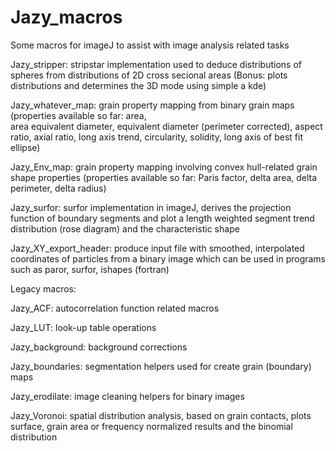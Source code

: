 # Jazy_macros
Some macros for imageJ to assist with image analysis related tasks


Jazy_stripper: 			stripstar implementation used to deduce distributions of spheres from 
			        distributions of 2D cross secional areas
				(Bonus: plots distributions and determines the 3D mode using simple a kde)
			   			

Jazy_whatever_map:		grain property mapping from binary grain maps (properties available so far: area,  
			    	area equivalent diameter, equivalent diameter (perimeter corrected), aspect ratio,
			    	axial ratio, long axis trend, circularity, solidity, long axis of best fit ellipse)
			    		

Jazy_Env_map: 			grain property mapping involving convex hull-related grain shape properties
				(properties available so far: Paris factor, delta area, delta perimeter, delta radius)
						

Jazy_surfor: 			surfor implementation in imageJ, derives the projection function of boundary 
				segments and plot a length weighted segment trend distribution (rose diagram)
				and the characteristic shape
						

Jazy_XY_export_header:		produce input file with smoothed, interpolated coordinates of particles from a
				binary image which can be used in programs such as paror, surfor, ishapes (fortran)


Legacy macros:

Jazy_ACF: 			autocorrelation function related macros

Jazy_LUT:			look-up table operations

Jazy_background: 		background corrections

Jazy_boundaries: 		segmentation helpers used for create grain (boundary) maps

Jazy_erodilate: 		image cleaning helpers for binary images

Jazy_Voronoi: 			spatial distribution analysis, based on grain contacts, plots
						surface, grain area or frequency normalized results and the 
						binomial distribution
 
